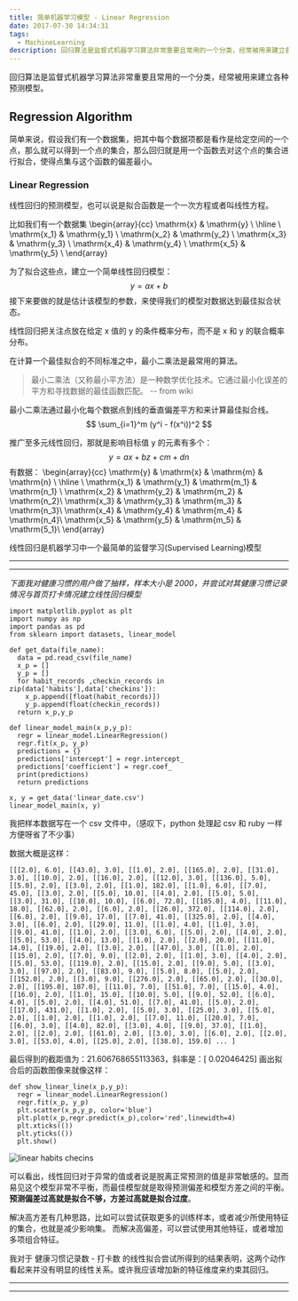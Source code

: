 ```yaml
---
title: 简单机器学习模型 - Linear Regression
date: 2017-07-30 14:34:31
tags:
  - MachineLearning
description: 回归算法是监督式机器学习算法非常重要且常用的一个分类，经常被用来建立各种预测模型。本篇对其进行大致介绍，并用健康习惯记录 - 打卡记录训练数据尝试建立线性回归模型的例子来帮助理解
---
```


回归算法是监督式机器学习算法非常重要且常用的一个分类，经常被用来建立各种预测模型。

## Regression Algorithm

简单来说，假设我们有一个数据集，把其中每个数据项都是看作是给定空间的一个点，那么就可以得到一个点的集合，那么回归就是用一个函数去对这个点的集合进行拟合，使得点集与这个函数的偏差最小。

### Linear Regression
线性回归的预测模型，也可以说是拟合函数是一个一次方程或者叫线性方程。

比如我们有一个数据集
\begin{array}{cc}
\mathrm{x} & \mathrm{y} \\
\hline \\
\mathrm{x_1} & \mathrm{y_1} \\
\mathrm{x_2} & \mathrm{y_2} \\
\mathrm{x_3} & \mathrm{y_3} \\
\mathrm{x_4} & \mathrm{y_4} \\
\mathrm{x_5} & \mathrm{y_5} \\
\end{array}

为了拟合这些点，建立一个简单线性回归模型：
$$ y=ax + b $$
接下来要做的就是估计该模型的参数，来使得我们的模型对数据达到最佳拟合状态。

线性回归把关注点放在给定 x 值的 y 的条件概率分布，而不是 x 和 y 的联合概率分布。

在计算一个最佳拟合的不同标准之中，最小二乘法是最常用的算法。

> 最小二乘法（又称最小平方法）是一种数学优化技术。它通过最小化误差的平方和寻找数据的最佳函数匹配。 -- from wiki

最小二乘法通过最小化每个数据点到线的垂直偏差平方和来计算最佳拟合线。
$$ \sum_{i=1}^m (y^i - f(x^i))^2 $$

推广至多元线性回归，那就是影响目标值 y 的元素有多个：
$$ y=ax + bz + cm + dn $$
有数据：
\begin{array}{cc}
\mathrm{y} & \mathrm{x} & \mathrm{m} & \mathrm{n} \\
\hline \\
\mathrm{x_1} & \mathrm{y_1} & \mathrm{m_1} & \mathrm{n_1} \\
\mathrm{x_2} & \mathrm{y_2} & \mathrm{m_2} & \mathrm{n_2}\\
\mathrm{x_3} & \mathrm{y_3} & \mathrm{m_3} & \mathrm{n_3}\\
\mathrm{x_4} & \mathrm{y_4} & \mathrm{m_4} & \mathrm{n_4}\\
\mathrm{x_5} & \mathrm{y_5} & \mathrm{m_5} & \mathrm{5_1}\\
\end{array}

线性回归是机器学习中一个最简单的监督学习(Supervised Learning)模型

---

---

*下面我对健康习惯的用户做了抽样，样本大小是 2000，并尝试对其健康习惯记录情况与首页打卡情况建立线性回归模型*

```
import matplotlib.pyplot as plt
import numpy as np
import pandas as pd
from sklearn import datasets, linear_model

def get_data(file_name):
  data = pd.read_csv(file_name)
  x_p = []
  y_p = []
  for habit_records ,checkin_records in zip(data['habits'],data['checkins']):
    x_p.append([float(habit_records)])
    y_p.append(float(checkin_records))
  return x_p,y_p

def linear_model_main(x_p,y_p):
  regr = linear_model.LinearRegression()
  regr.fit(x_p, y_p)
  predictions = {}
  predictions['intercept'] = regr.intercept_
  predictions['coefficient'] = regr.coef_
  print(predictions)
  return predictions
  
x, y = get_data('linear_date.csv')
linear_model_main(x, y)
```

我把样本数据写在一个 csv 文件中，（感叹下，python 处理起 csv 和 ruby 一样方便呀省了不少事）

数据大概是这样：
```
[[[2.0], 6.0], [[43.0], 3.0], [[1.0], 2.0], [[165.0], 2.0], [[31.0], 3.0], [[10.0], 2.0], [[16.0], 2.0], [[12.0], 3.0], [[136.0], 5.0], [[5.0], 2.0], [[3.0], 2.0], [[1.0], 182.0], [[1.0], 6.0], [[7.0], 45.0], [[3.0], 2.0], [[5.0], 10.0], [[4.0], 2.0], [[5.0], 5.0], [[3.0], 31.0], [[10.0], 10.0], [[6.0], 72.0], [[185.0], 4.0], [[11.0], 18.0], [[62.0], 2.0], [[6.0], 2.0], [[26.0], 372.0], [[114.0], 2.0], [[6.0], 2.0], [[9.0], 17.0], [[7.0], 41.0], [[325.0], 2.0], [[4.0], 3.0], [[6.0], 2.0], [[29.0], 11.0], [[1.0], 4.0], [[1.0], 3.0], [[9.0], 41.0], [[1.0], 2.0], [[3.0], 6.0], [[5.0], 2.0], [[4.0], 2.0], [[5.0], 53.0], [[4.0], 13.0], [[1.0], 2.0], [[2.0], 20.0], [[11.0], 14.0], [[19.0], 2.0], [[3.0], 2.0], [[47.0], 3.0], [[1.0], 2.0], [[15.0], 2.0], [[7.0], 9.0], [[2.0], 2.0], [[1.0], 3.0], [[4.0], 2.0], [[5.0], 53.0], [[119.0], 2.0], [[15.0], 2.0], [[9.0], 5.0], [[3.0], 3.0], [[97.0], 2.0], [[83.0], 9.0], [[5.0], 8.0], [[5.0], 2.0], [[152.0], 2.0], [[3.0], 9.0], [[276.0], 2.0], [[65.0], 2.0], [[30.0], 2.0], [[195.0], 187.0], [[11.0], 7.0], [[51.0], 7.0], [[15.0], 4.0], [[16.0], 2.0], [[1.0], 15.0], [[10.0], 5.0], [[9.0], 52.0], [[6.0], 4.0], [[5.0], 2.0], [[4.0], 51.0], [[7.0], 41.0], [[5.0], 2.0], [[17.0], 431.0], [[1.0], 2.0], [[5.0], 3.0], [[25.0], 3.0], [[5.0], 2.0], [[1.0], 2.0], [[1.0], 2.0], [[7.0], 11.0], [[20.0], 7.0], [[6.0], 3.0], [[4.0], 82.0], [[3.0], 4.0], [[9.0], 37.0], [[1.0], 2.0], [[2.0], 2.0], [[61.0], 2.0], [[3.0], 3.0], [[6.0], 2.0], [[2.0], 3.0], [[53.0], 4.0], [[25.0], 2.0], [[38.0], 159.0] ... ]
```

最后得到的截距值为：21.606768655113363，斜率是：[ 0.02046425]
画出拟合后的函数图像来就像这样：
```
def show_linear_line(x_p,y_p):
  regr = linear_model.LinearRegression()
  regr.fit(x_p, y_p)
  plt.scatter(x_p,y_p, color='blue')
  plt.plot(x_p,regr.predict(x_p),color='red',linewidth=4)
  plt.xticks(())
  plt.yticks(())
  plt.show()
```
![linear habits checins][1]

可以看出，线性回归对于异常的值或者说是脱离正常预测的值是非常敏感的。显而易见这个模型非常不平衡，而最佳模型就是取得预测偏差和模型方差之间的平衡。**预测偏差过高就是拟合不够，方差过高就是拟合过度**。

解决高方差有几种思路，比如可以尝试获取更多的训练样本，或者减少所使用特征的集合，也就是减少影响集。
而解决高偏差，可以尝试使用其他特征，或者增加多项组合特征。

我对于 健康习惯记录数 - 打卡数 的线性拟合尝试所得到的结果表明，这两个动作看起来并没有明显的线性关系。或许我应该增加新的特征维度来约束其回归。

---

---


  [1]: http://7xsger.com1.z0.glb.clouddn.com/image/jpg/linear_habit_checkin_1.png
